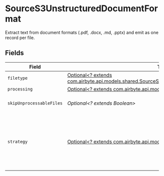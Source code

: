 # SourceS3UnstructuredDocumentFormat

Extract text from document formats (.pdf, .docx, .md, .pptx) and emit as one record per file.


## Fields

| Field                                                                                                                                                                                                                                                                                                                                                                                                                                     | Type                                                                                                                                                                                                                                                                                                                                                                                                                                      | Required                                                                                                                                                                                                                                                                                                                                                                                                                                  | Description                                                                                                                                                                                                                                                                                                                                                                                                                               |
| ----------------------------------------------------------------------------------------------------------------------------------------------------------------------------------------------------------------------------------------------------------------------------------------------------------------------------------------------------------------------------------------------------------------------------------------- | ----------------------------------------------------------------------------------------------------------------------------------------------------------------------------------------------------------------------------------------------------------------------------------------------------------------------------------------------------------------------------------------------------------------------------------------- | ----------------------------------------------------------------------------------------------------------------------------------------------------------------------------------------------------------------------------------------------------------------------------------------------------------------------------------------------------------------------------------------------------------------------------------------- | ----------------------------------------------------------------------------------------------------------------------------------------------------------------------------------------------------------------------------------------------------------------------------------------------------------------------------------------------------------------------------------------------------------------------------------------- |
| `filetype`                                                                                                                                                                                                                                                                                                                                                                                                                                | [Optional<? extends com.airbyte.api.models.shared.SourceS3SchemasStreamsFormatFormat5Filetype>](../../models/shared/SourceS3SchemasStreamsFormatFormat5Filetype.md)                                                                                                                                                                                                                                                                       | :heavy_minus_sign:                                                                                                                                                                                                                                                                                                                                                                                                                        | N/A                                                                                                                                                                                                                                                                                                                                                                                                                                       |
| `processing`                                                                                                                                                                                                                                                                                                                                                                                                                              | [Optional<? extends com.airbyte.api.models.shared.SourceS3Processing>](../../models/shared/SourceS3Processing.md)                                                                                                                                                                                                                                                                                                                         | :heavy_minus_sign:                                                                                                                                                                                                                                                                                                                                                                                                                        | Processing configuration                                                                                                                                                                                                                                                                                                                                                                                                                  |
| `skipUnprocessableFiles`                                                                                                                                                                                                                                                                                                                                                                                                                  | *Optional<? extends Boolean>*                                                                                                                                                                                                                                                                                                                                                                                                             | :heavy_minus_sign:                                                                                                                                                                                                                                                                                                                                                                                                                        | If true, skip files that cannot be parsed and pass the error message along as the _ab_source_file_parse_error field. If false, fail the sync.                                                                                                                                                                                                                                                                                             |
| `strategy`                                                                                                                                                                                                                                                                                                                                                                                                                                | [Optional<? extends com.airbyte.api.models.shared.SourceS3ParsingStrategy>](../../models/shared/SourceS3ParsingStrategy.md)                                                                                                                                                                                                                                                                                                               | :heavy_minus_sign:                                                                                                                                                                                                                                                                                                                                                                                                                        | The strategy used to parse documents. `fast` extracts text directly from the document which doesn't work for all files. `ocr_only` is more reliable, but slower. `hi_res` is the most reliable, but requires an API key and a hosted instance of unstructured and can't be used with local mode. See the unstructured.io documentation for more details: https://unstructured-io.github.io/unstructured/core/partition.html#partition-pdf |